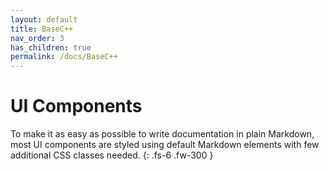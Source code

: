 ```yaml
---
layout: default
title: BaseC++
nav_order: 3
has_children: true
permalink: /docs/BaseC++
---
```


# UI Components

To make it as easy as possible to write documentation in plain Markdown, most UI components are styled using default Markdown elements with few additional CSS classes needed.
{: .fs-6 .fw-300 }
